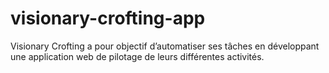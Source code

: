 # visionary-crofting-app
Visionary Crofting a pour objectif d’automatiser ses tâches en développant une application web de pilotage de leurs différentes activités.
